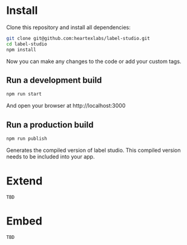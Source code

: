 
# Install

Clone this repository and install all dependencies:

```bash
git clone git@github.com:heartexlabs/label-studio.git
cd label-studio
npm install
```

Now you can make any changes to the code or add your custom tags.

## Run a development build

```bash
npm run start
```

And open your browser at http://localhost:3000

## Run a production build

```bash
npm run publish
```

Generates the compiled version of label studio. This compiled version needs to be included into your app.

# Extend

```TBD```

# Embed

```TBD```
